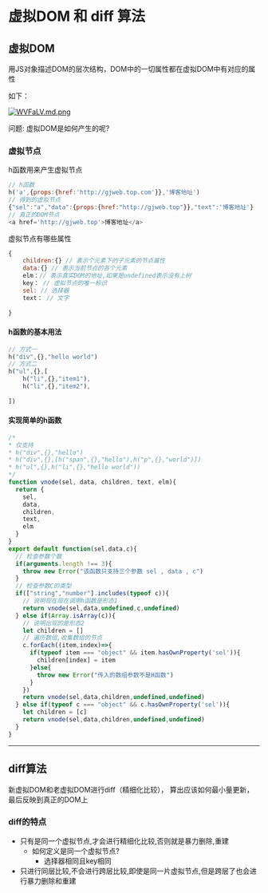 # 虚拟DOM 和 diff 算法

## 虚拟DOM

用JS对象描述DOM的层次结构，DOM中的一切属性都在虚拟DOM中有对应的属性

如下：

[![WVFaLV.md.png](https://z3.ax1x.com/2021/07/14/WVFaLV.md.png)](https://imgtu.com/i/WVFaLV)

问题: 虚拟DOM是如何产生的呢?

### 虚拟节点

h函数用来产生虚拟节点

```javascript
// h函数
h('a',{props:{href:'http://gjweb.top.com'}},'博客地址')
// 得到的虚拟节点
{"sel":"a","data":{props:{href:"http://gjweb.top"}},"text":'博客地址'}
// 真正的DOM节点
<a href='http://gjweb.top'>博客地址</a>

```

虚拟节点有哪些属性

```javascript
{
    children:{} // 表示个元素下的子元素的节点属性
    data:{} // 表示当前节点的各个元素
    elm：// 表示真实DOM的地址,如果是undefined表示没有上树
    key： // 虚拟节点的唯一标识
    sel: // 选择器
    text： // 文字
    
}
```

#### h函数的基本用法

```javascript
// 方式一
h("div",{},"hello world")
// 方式二
h("ul",{},[
    h("li",{},"item1"),
    h("li",{},"item2"),
    
])
```

#### 实现简单的h函数

```javascript
/*
* 仅支持
* h("div",{},"hello")
* h("div",{},[h("span",{},"hello"),h("p",{},"world")])
* h("ul",{},h("li",{},"hello world"))
*/
function vnode(sel, data, children, text, elm){
  return {
    sel,
    data,
    children,
    text,
    elm
  }
}
export default function(sel,data,c){
  // 检查参数个数
  if(arguments.length !== 3){
    throw new Error("该函数只支持三个参数 sel , data , c")
  }
  // 检查参数C的类型
  if(["string","number"].includes(typeof c)){
    // 说明现在现在调用h函数是形态1
    return vnode(sel,data,undefined,c,undefined)
  } else if(Array.isArray(c)){
    // 说明出现的是形态2
    let children = []
    // 遍历数组,收集数组的节点
    c.forEach((item,index)=>{
      if(typeof item === "object" && item.hasOwnProperty('sel')){
        children[index] = item
      }else{
        throw new Error("传入的数组参数不是H函数")
      }
    })
    return vnode(sel,data,children,undefined,undefined)
  } else if(typeof c === "object" && c.hasOwnProperty('sel')){
    let children = [c]
    return vnode(sel,data,children,undefined,undefined)
  }
}
```



---



## diff算法

新虚拟DOM和老虚拟DOM进行diff（精细化比较）， 算出应该如何最小量更新，最后反映到真正的DOM上

### diff的特点

- 只有是同一个虚拟节点,才会进行精细化比较,否则就是暴力删除,重建
  - 如何定义是同一个虚拟节点?
    - 选择器相同且key相同
- 只进行同层比较,不会进行跨层比较,即使是同一片虚拟节点,但是跨层了也会进行暴力删除和重建

